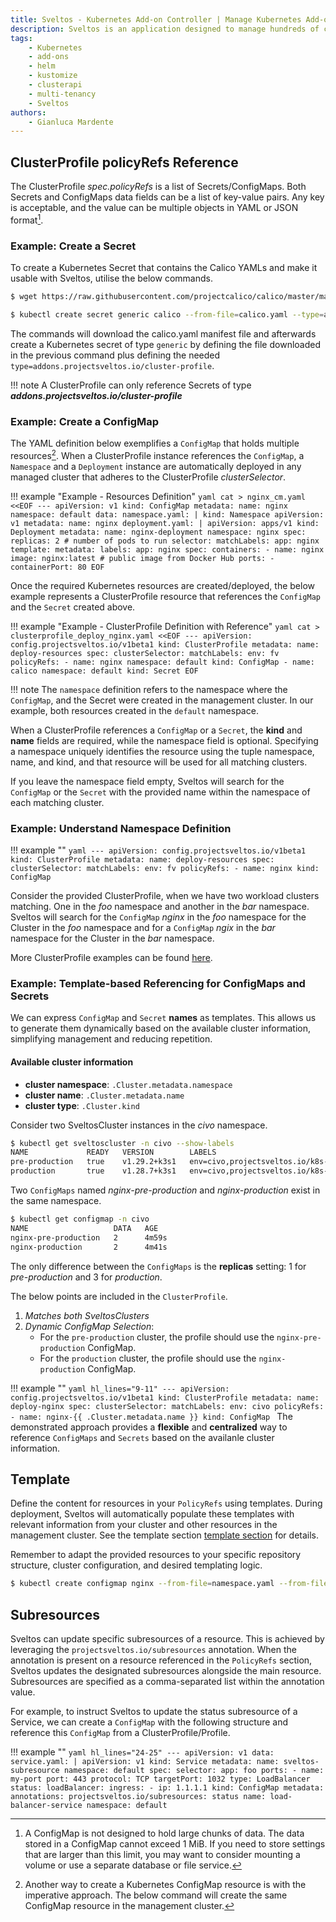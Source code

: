 ```yaml
---
title: Sveltos - Kubernetes Add-on Controller | Manage Kubernetes Add-ons with Ease
description: Sveltos is an application designed to manage hundreds of clusters by providing declarative APIs to deploy Kubernetes add-ons across multiple clusters.
tags:
    - Kubernetes
    - add-ons
    - helm
    - kustomize
    - clusterapi
    - multi-tenancy
    - Sveltos
authors:
    - Gianluca Mardente
---
```


## ClusterProfile policyRefs Reference

The ClusterProfile *spec.policyRefs* is a list of Secrets/ConfigMaps. Both Secrets and ConfigMaps data fields can be a list of key-value pairs. Any key is acceptable, and the value can be multiple objects in YAML or JSON format[^1].

### Example: Create a Secret

To create a Kubernetes Secret that contains the Calico YAMLs and make it usable with Sveltos, utilise the below commands.

```bash
$ wget https://raw.githubusercontent.com/projectcalico/calico/master/manifests/calico.yaml

$ kubectl create secret generic calico --from-file=calico.yaml --type=addons.projectsveltos.io/cluster-profile
```

The commands will download the calico.yaml manifest file and afterwards create a Kubernetes secret of type `generic` by defining the file downloaded in the previous command plus defining the needed `type=addons.projectsveltos.io/cluster-profile`.

!!! note
    A ClusterProfile can only reference Secrets of type ***addons.projectsveltos.io/cluster-profile***

### Example: Create a ConfigMap

The YAML definition below exemplifies a `ConfigMap` that holds multiple resources[^2]. When a ClusterProfile instance references the `ConfigMap`, a `Namespace` and a `Deployment` instance are automatically deployed in any managed cluster that adheres to the ClusterProfile *clusterSelector*.

!!! example "Example - Resources Definition"
    ```yaml
    cat > nginx_cm.yaml <<EOF
    ---
    apiVersion: v1
    kind: ConfigMap
    metadata:
      name: nginx
      namespace: default
    data:
      namespace.yaml: |
        kind: Namespace
        apiVersion: v1
        metadata:
          name: nginx
      deployment.yaml: |
        apiVersion: apps/v1
        kind: Deployment
        metadata:
          name: nginx-deployment
          namespace: nginx
        spec:
          replicas: 2 # number of pods to run
          selector:
            matchLabels:
              app: nginx
          template:
            metadata:
              labels:
                app: nginx
            spec:
              containers:
              - name: nginx
                image: nginx:latest # public image from Docker Hub
                ports:
                - containerPort: 80
    EOF
    ```

Once the required Kubernetes resources are created/deployed, the below example represents a ClusterProfile resource that references the `ConfigMap` and the `Secret` created above.

!!! example "Example - ClusterProfile Definition with Reference"
    ```yaml
    cat > clusterprofile_deploy_nginx.yaml <<EOF
    ---
    apiVersion: config.projectsveltos.io/v1beta1
    kind: ClusterProfile
    metadata:
      name: deploy-resources
    spec:
      clusterSelector:
        matchLabels:
          env: fv
      policyRefs:
      - name: nginx
        namespace: default
        kind: ConfigMap
      - name: calico
        namespace: default
        kind: Secret
    EOF
    ```

!!! note
    The `namespace` definition refers to the namespace where the `ConfigMap`, and the Secret were created in the management cluster. In our example, both resources created in the `default` namespace.

When a ClusterProfile references a `ConfigMap` or a `Secret`, the **kind** and **name** fields are required, while the namespace field is optional. Specifying a namespace uniquely identifies the resource using the tuple namespace, name, and kind, and that resource will be used for all matching clusters.

If you leave the namespace field empty, Sveltos will search for the `ConfigMap` or the `Secret` with the provided name within the namespace of each matching cluster.

### Example: Understand Namespace Definition

!!! example ""
    ```yaml
    ---
    apiVersion: config.projectsveltos.io/v1beta1
    kind: ClusterProfile
    metadata:
      name: deploy-resources
    spec:
      clusterSelector:
        matchLabels:
          env: fv
      policyRefs:
      - name: nginx
        kind: ConfigMap
    ```

Consider the provided ClusterProfile, when we have two workload clusters matching. One in the _foo_ namespace and another in the _bar_ namespace. Sveltos will search for the `ConfigMap` _nginx_ in the _foo_ namespace for the Cluster in the _foo_ namespace and for a `ConfigMap` _ngix_ in the _bar_ namespace for the Cluster in the _bar_ namespace.

More ClusterProfile examples can be found [here](https://github.com/projectsveltos/sveltos-manager/tree/main/examples "Manage Kubernetes add-ons: examples").

### Example: Template-based Referencing for ConfigMaps and Secrets

We can express `ConfigMap` and `Secret` **names** as templates. This allows us to generate them dynamically based on the available cluster information, simplifying management and reducing repetition.

#### Available cluster information

- **cluster namespace**: `.Cluster.metadata.namespace`
- **cluster name**: `.Cluster.metadata.name`
- **cluster type**: `.Cluster.kind`

Consider two SveltosCluster instances in the _civo_ namespace.

```bash
$ kubectl get sveltoscluster -n civo --show-labels
NAME             READY   VERSION        LABELS
pre-production   true    v1.29.2+k3s1   env=civo,projectsveltos.io/k8s-version=v1.29.2
production       true    v1.28.7+k3s1   env=civo,projectsveltos.io/k8s-version=v1.28.7
```

Two `ConfigMaps` named _nginx-pre-production_ and _nginx-production_ exist in the same namespace.

```bash
$ kubectl get configmap -n civo
NAME                   DATA   AGE
nginx-pre-production   2      4m59s
nginx-production       2      4m41s
```

The only difference between the `ConfigMaps` is the __replicas__ setting: 1 for _pre-production_ and 3 for _production_.

The below points are included in the `ClusterProfile`.

1. *Matches both SveltosClusters*
1. *Dynamic ConfigMap Selection*:
    - For the `pre-production` cluster, the profile should use the `nginx-pre-production` ConfigMap.
    - For the `production` cluster, the profile should use the `nginx-production` ConfigMap.

!!! example ""
    ```yaml hl_lines="9-11"
    ---
    apiVersion: config.projectsveltos.io/v1beta1
    kind: ClusterProfile
    metadata:
      name: deploy-nginx
    spec:
      clusterSelector:
        matchLabels:
          env: civo
      policyRefs:
      - name: nginx-{{ .Cluster.metadata.name }}
        kind: ConfigMap
    ```
The demonstrated approach provides a **flexible** and **centralized** way to reference `ConfigMaps` and `Secrets` based on the availanle cluster information.

## Template

Define the content for resources in your `PolicyRefs` using templates. During deployment, Sveltos will automatically populate these templates with relevant information from your cluster and other resources in the management cluster. See the template section [template section](../template/template_generic_examples.md) for details.

Remember to adapt the provided resources to your specific repository structure, cluster configuration, and desired templating logic.

[^1]:A ConfigMap is not designed to hold large chunks of data. The data stored in a ConfigMap cannot exceed 1 MiB. If you need to store settings that are larger than this limit, you may want to consider mounting a volume or use a separate database or file service.
[^2]: Another way to create a Kubernetes ConfigMap resource is with the imperative approach. The below command will create the same ConfigMap resource in the management cluster.
```bash
$ kubectl create configmap nginx --from-file=namespace.yaml --from-file=deployment.yaml
```

## Subresources

Sveltos can update specific subresources of a resource. This is achieved by leveraging the `projectsveltos.io/subresources` annotation. When the annotation is present on a resource referenced in the `PolicyRefs` section, Sveltos updates the designated subresources alongside the main resource. Subresources are specified as a comma-separated list within the annotation value.

For example, to instruct Sveltos to update the status subresource of a Service, we can create a `ConfigMap` with the following structure and reference this `ConfigMap` from a ClusterProfile/Profile.

!!! example ""
    ```yaml hl_lines="24-25"
    ---
    apiVersion: v1
    data:
      service.yaml: |
        apiVersion: v1
        kind: Service
        metadata:
          name: sveltos-subresource
          namespace: default
        spec:
          selector:
            app: foo
          ports:
          - name: my-port
            port: 443
            protocol: TCP
            targetPort: 1032
          type: LoadBalancer
        status:
          loadBalancer:
            ingress:
            - ip: 1.1.1.1
    kind: ConfigMap
    metadata:
      annotations:
        projectsveltos.io/subresources: status
      name: load-balancer-service
      namespace: default
    ```
